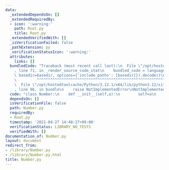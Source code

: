 ```yaml
---
data:
  _extendedDependsOn: []
  _extendedRequiredBy:
  - icon: ':warning:'
    path: Root.py
    title: Root.py
  _extendedVerifiedWith: []
  _isVerificationFailed: false
  _pathExtension: py
  _verificationStatusIcon: ':warning:'
  attributes:
    links: []
  bundledCode: "Traceback (most recent call last):\n  File \"/opt/hostedtoolcache/Python/3.12.1/x64/lib/python3.12/site-packages/onlinejudge_verify/documentation/build.py\"\
    , line 71, in _render_source_code_stat\n    bundled_code = language.bundle(stat.path,\
    \ basedir=basedir, options={'include_paths': [basedir]}).decode()\n          \
    \         ^^^^^^^^^^^^^^^^^^^^^^^^^^^^^^^^^^^^^^^^^^^^^^^^^^^^^^^^^^^^^^^^^^^^^^^^^^^^^^^^^\n\
    \  File \"/opt/hostedtoolcache/Python/3.12.1/x64/lib/python3.12/site-packages/onlinejudge_verify/languages/python.py\"\
    , line 96, in bundle\n    raise NotImplementedError\nNotImplementedError\n"
  code: "class Number:\n    def __init__(self,a):\n        self=a\n    \n"
  dependsOn: []
  isVerificationFile: false
  path: Number.py
  requiredBy:
  - Root.py
  timestamp: '2021-04-27 14:48:27+09:00'
  verificationStatus: LIBRARY_NO_TESTS
  verifiedWith: []
documentation_of: Number.py
layout: document
redirect_from:
- /library/Number.py
- /library/Number.py.html
title: Number.py
---
```

